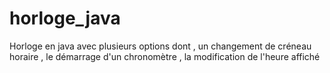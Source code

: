 # horloge_java
Horloge en java avec plusieurs options dont , un changement de créneau horaire , le démarrage d'un chronomètre , la modification de l'heure affiché 
